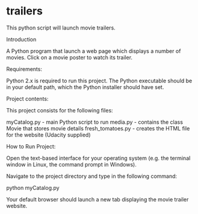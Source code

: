# trailers
This python script will launch movie trailers. 

Introduction

A Python program that launch a web page which displays a number of movies. Click on a movie poster to watch its trailer.

Requirements:

Python 2.x is required to run this project. The Python executable should be in your default path, which the Python installer should have set.

Project contents:

This project consists for the following files:

myCatalog.py - main Python script to run
media.py - contains the class Movie that stores movie details
fresh_tomatoes.py - creates the HTML file for the website (Udacity supplied)

How to Run Project:

Open the text-based interface for your operating system (e.g. the terminal window in Linux, the command prompt in Windows).

Navigate to the project directory and type in the following command:

python myCatalog.py

Your default browser should launch a new tab displaying the movie trailer website.
